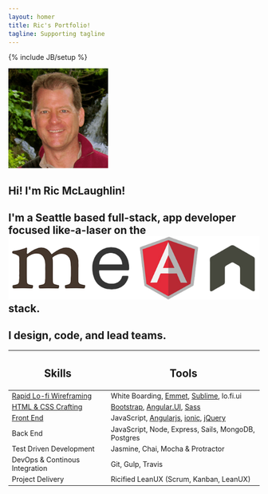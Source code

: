 ```yaml
---
layout: homer
title: Ric's Portfolio!
tagline: Supporting tagline
---
```

{% include JB/setup %}

<div class="jumbotron">
  <div class="row">
  <div id="biopict" class="col-md-6">
    <img class="img-circle center-block image-responsive" src="/assets/themes/ricify/images/bio-photo.png">
  </div>
  <div id="about-me" class="col-md-6">
      <h2>Hi! I'm Ric McLaughlin!</h2>
      <h2>I'm a Seattle based full-stack, app developer focused like-a-laser on the <a href="https://en.wikipedia.org/wiki/MEAN_(software_bundle)"><img class="inline-block" src="/assets/themes/ricify/images/mean.png" alt="MEAN"></a> stack.</h2> 
      <h2>I design, code, and lead teams. </h2>
    
  </div>

  </div>
</div>

<section>
  <table class="table text-center">
        <thead>
          <tr>
            <th class="text-center"><h2>Skills</h2></th>
            <th class="text-center"><h2>Tools</h2></th>     
          </tr>
        </thead>
        <tbody>
          <tr>
            <td><a href="/portfolio#wireframe-ref">Rapid Lo-fi Wireframing</a> </td>
            <td>White Boarding, <a href="/portfolio#emmet-ref">Emmet</a>, <a href="/portfolio#sublime-ref">Sublime</a>, lo.fi.ui</td>
          </tr>
          <tr>
            <td><a href="/portfolio#htmlcss-ref">HTML & CSS Crafting</a> </td>
            <td><a href="/portfolio#bootstrap-ref">Bootstrap</a>, <a href="/portfolio#angular.ui">Angular.UI</a>, <a href="/portfolio#sass">Sass</a></td>
          </tr>
          <tr>
            <td><a href="/portfolio#frontend-ref">Front End</a></td>
            <td>JavaScript, <a href="/portfolio#angularjs-ref">Angularjs</a>, <a href="/portfolio#ionic-ref">ionic</a>, <a href="/portfolio#jquery-ref">jQuery</a></td>
          </tr>
          <tr>
            <td>Back End </td>
            <td>JavaScript, Node, Express, Sails, MongoDB, Postgres</td>            
          </tr>
          <tr>
            <td>Test Driven Development</td>
            <td>Jasmine, Chai, Mocha &amp; Protractor</td>
          </tr>
          <tr>
            <td>DevOps &amp; Continous Integration</td>
            <td>Git, Gulp, Travis</td>
          </tr>
          <tr>
            <td>Project Delivery</td>
            <td>Ricified LeanUX (Scrum, Kanban, LeanUX)</td>  
          </tr>
        </tbody>
    </table>
</section>

  


  
   
 
 

 
  


